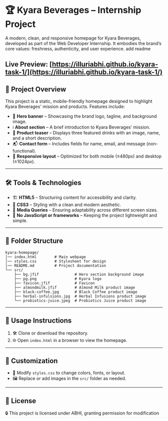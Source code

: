 # 🏆 Kyara Beverages – Internship Project
A modern, clean, and responsive homepage for Kyara Beverages, developed as part of the Web Developer Internship. It embodies the brand’s core values: freshness, authenticity, and user experience. add readme

**Live Preview:** [https://illuriabhi.github.io/kyara-task-1/](https://illuriabhi.github.io/kyara-task-1/)
---

## 🎯 Project Overview

This project is a static, mobile-friendly homepage designed to highlight Kyara Beverages' mission and products. Features include:

- 🎨 **Hero banner** – Showcasing the brand logo, tagline, and background image.
- ℹ️ **About section** – A brief introduction to Kyara Beverages’ mission.
- 🥤 **Product teaser** – Displays three featured drinks with an image, name, and a short description.
- 📬 **Contact form** – Includes fields for name, email, and message (non-functional).
- 📱 **Responsive layout** – Optimized for both mobile (≤480px) and desktop (≥1024px).

---

## 🛠️ Tools & Technologies

- 🏗️ **HTML5** – Structuring content for accessibility and clarity.
- 🎨 **CSS3** – Styling with a clean and modern aesthetic.
- 📏 **Media Queries** – Ensuring adaptability across different screen sizes.
- 🚀 **No JavaScript or frameworks** – Keeping the project lightweight and simple.

---

## 📂 Folder Structure

```
kyara-homepage/
│── index.html        # Main webpage
│── styles.css        # Stylesheet for design
│── README.md         # Project documentation
└── src/
    ├── bg.jfif                # Hero section background image
    ├── pg.png                 # Kyara logo
    ├── favicon.jfif           # Favicon
    ├── almondmilk.jfif        # Almond Milk product image
    ├── black-coffee.jpg       # Black Coffee product image
    ├── herbal-infulsions.jpg  # Herbal Infusions product image
    └── probiotics-juice.jpeg  # Probiotics Juice product image 
```
---

## 🚀 Usage Instructions

1. 🛠️ Clone or download the repository.
2. 🌐 Open `index.html` in a browser to view the homepage.

---

## 🎨 Customization

- 🎨 Modify `styles.css` to change colors, fonts, or layout.
- 🖼️ Replace or add images in the `src/` folder as needed.

---

## 📜 License

🔒 This project is licensed under ABHI, granting permission for modification
